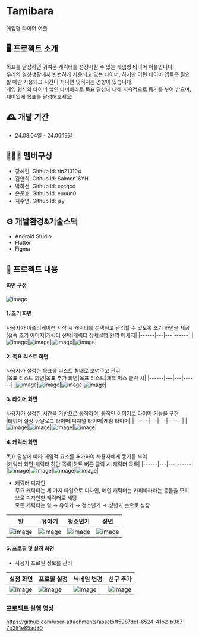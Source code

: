 # Tamibara
게임형 타이머 어플

## 🖥️ 프로젝트 소개
목표를 달성하면 귀여운 캐릭터를 성장시킬 수 있는 게임형 타이머 어플입니다.
<br>
우리의 일상생활에서 빈번하게 사용되고 있는 타이머, 하지만 이런 타이머 앱들은 필요할 때만 사용되고 시간이 지나면 잊혀지는 경향이 있습니다.
<br>
게임 형식의 타이머 앱인 타미바라로 목표 달성에 대해 지속적으로 동기를 부여 받으며, 재미있게 목표를 달성해보세요!

## 🕰️ 개발 기간
* 24.03.04일 - 24.06.19일

## 🧑‍🤝‍🧑 멤버구성
- 강혜린, Github Id: rin213104
- 김연희, Github Id: Salmon16YH
- 박하선, Github Id: excqod
- 은준호, Github Id: euuun0
- 지수연, Github Id: jsy

## ⚙️ 개발환경&기술스택
- Android Studio
- Flutter
- Figma

## 📌 프로젝트 내용
#### 화면 구성
![image](https://github.com/user-attachments/assets/0238db0a-cebe-4c19-8ac8-6cfe2efb8172) <br>


#### 1. 초기 화면
사용자가 어플리케이션 시작 시 캐릭터를 선택하고 관리할 수 있도록 초기 화면을 제공<br>
|접속 초기 이미지|캐릭터 선택|캐릭터 상세설명|환영 메세지|
|------|---|---|------|
|![image](https://github.com/user-attachments/assets/3ffd12a2-cff0-46a2-8d82-e807ba1649ad)|![image](https://github.com/user-attachments/assets/04b8d8cc-31b4-447e-af9c-2fffb72990d1)|![image](https://github.com/user-attachments/assets/ac6fb931-26a9-4757-8f75-39193403f00e)|![image](https://github.com/user-attachments/assets/c289233e-ed84-4822-a2b0-c90461402779)|
  
#### 2. 목표 리스트 화면
사용자가 설정한 목표를 리스트 형태로 보여주고 관리<br>
|목표 리스트 화면|목표 추가 화면|목표 리스트|체크 박스 클릭 시|
|------|---|---|------|
|![image](https://github.com/user-attachments/assets/455b8a02-d529-4b59-9f17-3f50c801b398)|![image](https://github.com/user-attachments/assets/700cf506-8486-4b56-9361-070522c8e73a)|![image](https://github.com/user-attachments/assets/ab4213c0-4d37-45c2-879d-0ffc7e83a6fe)|![image](https://github.com/user-attachments/assets/587b2a05-e8ef-454f-947a-ac6699785e7f)|

#### 3. 타이머 화면
사용자가 설정한 시간을 기반으로 동작하며, 동적인 이미지로 타이머 기능을 구현<br>
|타이머 설정|아날로그 타이머|디지털 타이머|게임 타이머|
|------|---|---|------|
|![image](https://github.com/user-attachments/assets/5dc27594-16cb-44ad-b839-c278c9e88634)|![image](https://github.com/user-attachments/assets/c52d0c8d-fc38-4989-b097-767d9d46709a)|![image](https://github.com/user-attachments/assets/7fcfd6b6-06f1-4d34-9299-1b81090ee9ed)|![image](https://github.com/user-attachments/assets/e730bac3-caef-458e-9e21-9db8c133c6d5)|


#### 4. 캐릭터 화면
목표 달성에 따라 게임적 요소를 추가하여 사용자에게 동기를 부여<br>
|캐릭터 화면|캐릭터 하단 목록|하트 버튼 클릭 시|캐릭터 목록|
|------|---|---|------|
|![image](https://github.com/user-attachments/assets/cadb911f-8e6f-498d-866a-ccb500283ffa)|![image](https://github.com/user-attachments/assets/d1a4fc91-e012-445c-b5a7-8e1ecdfac6e4)|![image](https://github.com/user-attachments/assets/3217e6a8-86c0-40ca-a579-d8be9d46851e)|![image](https://github.com/user-attachments/assets/396b9e0f-dfea-4c62-b760-b5e714a814b6)|

* 캐릭터 디자인<br>
주요 캐릭터는 세 가지 타입으로 디자인, 메인 캐릭터는 카피바라라는 동물을 모티브로 디자인한 캐릭터로 세팅<br>
모든 캐릭터는 알 → 유아기 → 청소년기 → 성년기 순으로 성장<br>

|알|유아기|청소년기|성년|
|------|---|---|------|
|![image](https://github.com/user-attachments/assets/b0654faa-5163-4983-a101-8fc90582a320)|![image](https://github.com/user-attachments/assets/fd759026-47b8-4592-a100-2099271310ff)|![image](https://github.com/user-attachments/assets/a4990513-9545-4963-b429-a79d9dc81616)|![image](https://github.com/user-attachments/assets/aea4cebe-34b2-4fac-a2fc-80cc647d3d9c)|

#### 5. 프로필 및 설정 화면
- 사용자 프로필 정보를 관리<br>

|설정 화면|프로필 설정|닉네임 변경|친구 추가|
|------|---|---|------|
|![image](https://github.com/user-attachments/assets/2dd46451-a247-40f6-9cf6-044e1bd7a5b2)|![image](https://github.com/user-attachments/assets/8c7419db-be98-40bb-95fb-0ed69da670de)|![image](https://github.com/user-attachments/assets/76d4de1d-b876-4877-801a-28557bb15850)|![image](https://github.com/user-attachments/assets/8fb41328-e229-4976-953e-11203fb15368)|

### 프로젝트 실행 영상
https://github.com/user-attachments/assets/f5987def-6524-41b2-b387-7b281e85ad30

